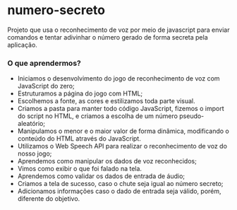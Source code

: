 # numero-secreto

Projeto que usa o reconhecimento de voz por meio de javascript para enviar comandos e tentar adivinhar o número gerado de forma secreta pela aplicação.

### O que aprendermos?

- Iniciamos o desenvolvimento do jogo de reconhecimento de voz com JavaScript do zero;
- Estruturamos a página do jogo com HTML;
- Escolhemos a fonte, as cores e estilizamos toda parte visual.
- Criamos a pasta para manter todo código JavaScript, fizemos o import do script no HTML, e criamos a escolha de um número pseudo-aleatório;
- Manipulamos o menor e o maior valor de forma dinâmica, modificando o conteúdo do HTML através do JavaScript.
- Utilizamos o Web Speech API para realizar o reconhecimento de voz do nosso jogo;
- Aprendemos como manipular os dados de voz reconhecidos;
- Vimos como exibir o que foi falado na tela.
- Aprendemos como validar os dados de entrada de áudio;
- Criamos a tela de sucesso, caso o chute seja igual ao número secreto;
- Adicionamos informações caso o dado de entrada seja válido, porém, diferente do objetivo.